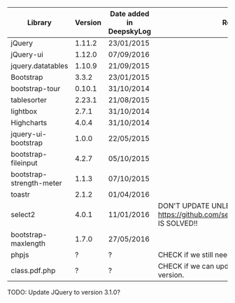 | Library | Version | Date added in DeepskyLog | Remarks |
| ------- | ------- | ------------------------ | ------- |
| jQuery  | 1.11.2  | 23/01/2015 | |
| jQuery-ui | 1.12.0 | 07/09/2016 | |
| jquery.datatables | 1.10.9 | 21/09/2015 | |
| Bootstrap | 3.3.2 | 23/01/2015 | |
| bootstrap-tour | 0.10.1 | 31/10/2014 | |
| tablesorter | 2.23.1 | 21/08/2015 | |
| lightbox | 2.7.1 | 31/10/2014 | |
| Highcharts | 4.0.4 | 31/10/2014 | |
| jquery-ui-bootstrap | 1.0.0 | 22/05/2015 | |
| bootstrap-fileinput |	4.2.7 |	05/10/2015 | |
| bootstrap-strength-meter | 1.1.3 | 07/10/2015 | |
| toastr | 2.1.2 | 01/04/2016 | |
| select2 | 4.0.1 | 11/01/2016 | DON'T UPDATE UNLESS https://github.com/select2/select2/issues/3472 IS SOLVED!! |
| bootstrap-maxlength | 1.7.0 | 27/05/2016 | |
| phpjs | ? | ? | CHECK if we still need this. Remove if possible. |
| class.pdf.php | ? | ? | CHECK if we can update this to a newer version. |

TODO: Update JQuery to version 3.1.0?

